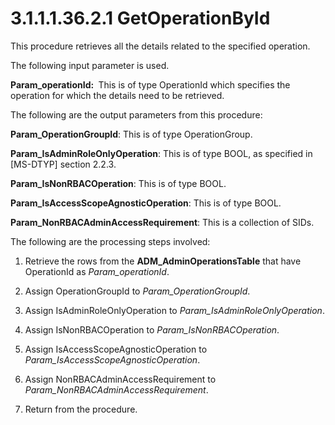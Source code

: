 <html dir="LTR" xmlns:mshelp="http://msdn.microsoft.com/mshelp" xmlns:ddue="http://ddue.schemas.microsoft.com/authoring/2003/5" xmlns:xlink="http://www.w3.org/1999/xlink" xmlns:tool="http://www.microsoft.com/tooltip">
 <body>
 <div id="header">
 <h1 class="heading">3.1.1.1.36.2.1 GetOperationById</h1>
 </div>
 <div id="mainSection">
 <div id="mainBody">
 <div id="allHistory" class="saveHistory"></div>
 <div id="sectionSection0" class="section" name="collapseableSection">
 

<p>This procedure retrieves all the details related to the
specified operation.</p>

<p>The following input parameter is used.</p>

<p><b>Param_operationId: </b> This is of type
OperationId which specifies the operation for which the details need to be
retrieved.</p>

<p>The following are the output parameters from this
procedure:</p>

<p><b>Param_OperationGroupId</b>: This is of type
OperationGroup.</p>

<p><b>Param_IsAdminRoleOnlyOperation</b>: This is of
type BOOL, as specified in <mshelp:link keywords="cca27429-5689-4a16-b2b4-9325d93e4ba2" tabindex="0">[MS-DTYP]</mshelp:link>
section <mshelp:link keywords="9d81be47-232e-42cf-8f0d-7a3b29bf2eb2" tabindex="0">2.2.3</mshelp:link>.</p>

<p><b>Param_IsNonRBACOperation</b>: This is of type
BOOL.</p>

<p><b>Param_IsAccessScopeAgnosticOperation</b>: This is
of type BOOL.</p>

<p><b>Param_NonRBACAdminAccessRequirement</b>: This is a
collection of SIDs.</p>

<p>The following are the processing steps involved:</p>

<ol><li><p><span> </span>Retrieve the
rows from the <b>ADM_AdminOperationsTable</b> that have OperationId as <i>Param_operationId</i>.</p>

</li><li><p><span> </span>Assign
OperationGroupId to <i>Param_OperationGroupId</i>.</p>

</li><li><p><span> </span>Assign
IsAdminRoleOnlyOperation to <i>Param_IsAdminRoleOnlyOperation</i>.</p>

</li><li><p><span> </span>Assign
IsNonRBACOperation to <i>Param_IsNonRBACOperation</i>.</p>

</li><li><p><span> </span>Assign
IsAccessScopeAgnosticOperation to <i>Param_IsAccessScopeAgnosticOperation</i>.</p>

</li><li><p><span> </span>Assign
NonRBACAdminAccessRequirement to <i>Param_NonRBACAdminAccessRequirement</i>.</p>

</li><li><p><span> </span>Return from the
procedure.</p>

</li></ol>
 </div>
 </div>
 </div>
 </body>
</html>